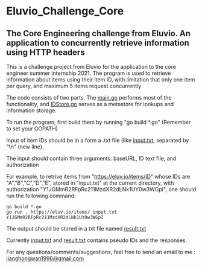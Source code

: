 # Eluvio_Challenge_Core
## The Core Engineering challenge from Eluvio. An application to concurrently retrieve information using HTTP headers

This is a challenge project from Eluvio for the application to the core engineer summer internship 2021. 
The program is used to retrieve information about items using their item ID, with limitation that only one item per query, and maximum 5 items request concurrently

The code consists of two parts. The [main.go](https://github.com/JWRickyWan/Eluvio_Challenge_Core/blob/main/main/main.go) performs most of the functionality, and [IDStore.go](https://github.com/JWRickyWan/Eluvio_Challenge_Core/blob/main/main/IDstore.go) serves as a metastore for lookups and information storage.

To run the program, first build them by running "go build *.go" (Remember to set your GOPATH)

Input of item IDs should be in a form a .txt file (like [input.txt](https://github.com/JWRickyWan/Eluvio_Challenge_Core/blob/main/main/input.txt), separated by "\n" (new line).

The input should contain three arguments: baseURL, ID text file, and authorization

For example, to retrive items from "https://eluv.io/items/ID" whose IDs are "A","B","C","D","E", stored in "input.txt" at the current directory,  with authorization "Y1JGMmR2RFpRc211MzdXR2dLNk1UY0w3WGpI", one should run the following command: 
```
go build *.go
go run . https://eluv.io/items/ input.txt Y1JGMmR2RFpRc211MzdXR2dLNk1UY0w3WGpI
```
The output should be stored in a txt file named [result.txt](https://github.com/JWRickyWan/Eluvio_Challenge_Core/blob/main/main/result.txt)

Currently [input.txt](https://github.com/JWRickyWan/Eluvio_Challenge_Core/blob/main/main/input.txt) and [result.txt](https://github.com/JWRickyWan/Eluvio_Challenge_Core/blob/main/main/result.txt) contains pseudo IDs and the responses. 

For any questions/comments/suggestions, feel free to send an email to me : jianghongwan1996@gmail.com
